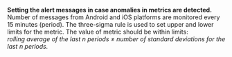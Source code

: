 __Setting the alert messages in case anomalies in metrics are detected.__
Number of messages from Android and iOS platforms are monitored every 15 minutes (period). 
The three-sigma rule is used to set upper and lower limits for the metric. The value of metric should be within limits:<br>
  _rolling average of the last n periods ± number of standard deviations for the last n periods._

